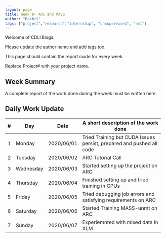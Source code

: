 ```yaml
---
layout: page
title: Week 8- ARC and MASS
author: "Rachit"
tags: ["project","research","internship", "unsupervised", "nmt"]
---
```

Welcome of CDLI Blogs.

Please update the author name and add tags too. 

This page should contain the report made for every week.

Replace Project# with your project name.

## Week Summary

A complete report of the work done during the week must be written here. 


## Daily Work Update

|\#|Day|Date|A short description of the work done|  
|---	|---	|---	|---	|  
|1   	| Monday 	|   2020/06/01	|  Tried Training but CUDA Issues persist, prepared and pushed all code 	|  
|2   	| Tuesday  	|   2020/06/02	|  ARC Tutorial Call 	|  
|3   	| Wednesday  	|  2020/06/03 	|  Started setting up the project on ARC 	|  
|4   	| Thursday  	|   2020/06/04	|  Finished setting up and tried training in GPUs 	|  
|5   	| Friday  	|   2020/06/05	|  Tried debugging job errors and satisfying requirements on ARC 	|  
|6   	| Saturday  	|   2020/06/06	|  Started Training MASS-unmt on ARC 	|  
|7   	| Sunday  	|   2020/06/07	|  Experiemnted with mixed data in XLM 	|  
